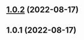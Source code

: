 ## [1.0.2](https://github.com/banli17/template-cli-pnpm/compare/cli-utils@1.0.1...cli-utils@1.0.2) (2022-08-17)



## 1.0.1 (2022-08-17)




